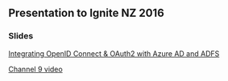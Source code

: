 ## Presentation to Ignite NZ 2016

### Slides 

[Integrating OpenID Connect & OAuth2 with Azure AD and ADFS](https://rbrayb.github.io/Presentations/Integrating-OpenID-Connect-&-OAuth2-with-Azure-AD-and-ADFS/Integrating-OpenID-Connect-&-OAuth2-with-Azure-AD-and-ADFS.pptx)

[Channel 9 video](https://channel9.msdn.com/Events/Ignite/New-Zealand-2016/M337)
